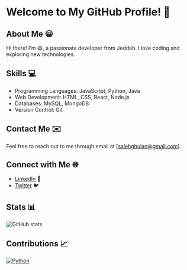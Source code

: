 # Welcome to My GitHub Profile! :wave:

## About Me :grinning:
Hi there! I'm </Saleh> :smiley:, a passionate developer from Jeddah. I love coding and exploring new technologies.

## Skills :computer:
- Programming Languages: JavaScript, Python, Java
- Web Development: HTML, CSS, React, Node.js
- Databases: MySQL, MongoDB
- Version Control: Git


## Contact Me :envelope:
Feel free to reach out to me through email at [salehghulan@gmail.com].

## Connect with Me :globe_with_meridians:
- [LinkedIn](https://www.linkedin.com/in/saleh-g-6b730821b/) :briefcase:
- [Twitter](https://twitter.com/l_saleh_l) :bird:

## Stats :bar_chart:
![</Saleh> GitHub stats](https://github-readme-stats.vercel.app/api?username=yourusername&show_icons=true&theme=dark)

## Contributions :chart_with_upwards_trend:
[![Python](https://github-readme-stats.vercel.app/api/top-langs/?username=yourusername&layout=compact&theme=dark)](https://github.com/salehghulamqasim)
